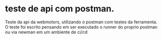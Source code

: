 # teste de api com postman.
Teste da api da webmotors, utilizando o postman com testes da ferramenta.    
O teste foi escrito pensando em ser executado o runner do proprio postman ou via newman em um ambiente de ci/cd